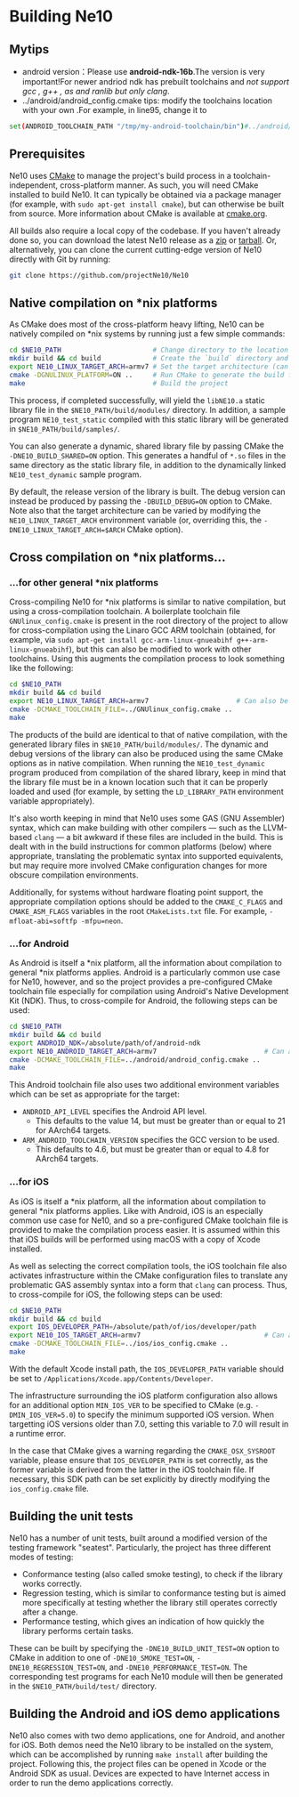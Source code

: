 # Building Ne10
## Mytips
- android version：Please use **android-ndk-16b**.The version is very important!For newer andriod ndk has prebuilt toolchains and *not support gcc , g++ , as and ranlib but only clang*.
- ../android/android_config.cmake tips: modify the toolchains location with your own .For example, in line95, change it to
```bash
set(ANDROID_TOOLCHAIN_PATH "/tmp/my-android-toolchain/bin")#../android/android_config.cmake line95
```


## Prerequisites

Ne10 uses [CMake](https://cmake.org/) to manage the project's build process in a toolchain-independent, cross-platform manner. As such, you will need CMake installed to build Ne10. It can typically be obtained via a package manager (for example, with `sudo apt-get install cmake`), but can otherwise be built from source. More information about CMake is available at [cmake.org](https://cmake.org/).

All builds also require a local copy of the codebase. If you haven't already done so, you can download the latest Ne10 release as a [zip](https://github.com/projectNe10/Ne10/zipball/master) or [tarball](https://github.com/projectNe10/Ne10/tarball/master). Or, alternatively, you can clone the current cutting-edge version of Ne10 directly with Git by running:

```bash
git clone https://github.com/projectNe10/Ne10
```

## Native compilation on \*nix platforms

As CMake does most of the cross-platform heavy lifting, Ne10 can be natively compiled on \*nix systems by running just a few simple commands:

```bash
cd $NE10_PATH                       # Change directory to the location of the Ne10 source
mkdir build && cd build             # Create the `build` directory and navigate into it
export NE10_LINUX_TARGET_ARCH=armv7 # Set the target architecture (can also be "aarch64")
cmake -DGNULINUX_PLATFORM=ON ..     # Run CMake to generate the build files
make                                # Build the project
```

This process, if completed successfully, will yield the `libNE10.a` static library file in the `$NE10_PATH/build/modules/` directory. In addition, a sample program `NE10_test_static` compiled with this static library will be generated in `$NE10_PATH/build/samples/`.

You can also generate a dynamic, shared library file by passing CMake the `-DNE10_BUILD_SHARED=ON` option. This generates a handful of `*.so` files in the same directory as the static library file, in addition to the dynamically linked `NE10_test_dynamic` sample program.

By default, the release version of the library is built. The debug version can instead be produced by passing the `-DBUILD_DEBUG=ON` option to CMake. Note also that the target architecture can be varied by modifying the `NE10_LINUX_TARGET_ARCH` environment variable (or, overriding this, the `-DNE10_LINUX_TARGET_ARCH=$ARCH` CMake option).

## Cross compilation on \*nix platforms...

### ...for other general \*nix platforms

Cross-compiling Ne10 for \*nix platforms is similar to native compilation, but using a cross-compilation toolchain. A boilerplate toolchain file `GNUlinux_config.cmake` is present in the root directory of the project to allow for cross-compilation using the Linaro GCC ARM toolchain (obtained, for example, via `sudo apt-get install gcc-arm-linux-gnueabihf g++-arm-linux-gnueabihf`), but this can also be modified to work with other toolchains. Using this augments the compilation process to look something like the following:

```bash
cd $NE10_PATH
mkdir build && cd build
export NE10_LINUX_TARGET_ARCH=armv7                      # Can also be "aarch64"
cmake -DCMAKE_TOOLCHAIN_FILE=../GNUlinux_config.cmake ..
make
```

The products of the build are identical to that of native compilation, with the generated library files in `$NE10_PATH/build/modules/`. The dynamic and debug versions of the library can also be produced using the same CMake options as in native compilation. When running the `NE10_test_dynamic` program produced from compilation of the shared library, keep in mind that the library file must be in a known location such that it can be properly loaded and used (for example, by setting the `LD_LIBRARY_PATH` environment variable appropriately).

It's also worth keeping in mind that Ne10 uses some GAS (GNU Assembler) syntax, which can make building with other compilers — such as the LLVM-based `clang` — a bit awkward if these files are included in the build. This is dealt with in the build instructions for common platforms (below) where appropriate, translating the problematic syntax into supported equivalents, but may require more involved CMake configuration changes for more obscure compilation environments.

Additionally, for systems without hardware floating point support, the appropriate compilation options should be added to the `CMAKE_C_FLAGS` and `CMAKE_ASM_FLAGS` variables in the root `CMakeLists.txt` file. For example, `-mfloat-abi=softfp -mfpu=neon`.

### ...for Android

As Android is itself a \*nix platform, all the information about compilation to general \*nix platforms applies. Android is a particularly common use case for Ne10, however, and so the project provides a pre-configured CMake toolchain file especially for compilation using Android's Native Development Kit (NDK). Thus, to cross-compile for Android, the following steps can be used:

```bash
cd $NE10_PATH
mkdir build && cd build
export ANDROID_NDK=/absolute/path/of/android-ndk
export NE10_ANDROID_TARGET_ARCH=armv7                           # Can also be "aarch64"
cmake -DCMAKE_TOOLCHAIN_FILE=../android/android_config.cmake ..
make
```

This Android toolchain file also uses two additional environment variables which can be set as appropriate for the target:

- `ANDROID_API_LEVEL` specifies the Android API level.
    - This defaults to the value 14, but must be greater than or equal to 21 for AArch64 targets.
- `ARM_ANDROID_TOOLCHAIN_VERSION` specifies the GCC version to be used.
    - This defaults to 4.6, but must be greater than or equal to 4.8 for AArch64 targets.


### ...for iOS

As iOS is itself a \*nix platform, all the information about compilation to general \*nix platforms applies. Like with Android, iOS is an especially common use case for Ne10, and so a pre-configured CMake toolchain file is provided to make the compilation process easier. It is assumed within this that iOS builds will be performed using macOS with a copy of Xcode installed.

As well as selecting the correct compilation tools, the iOS toolchain file also activates infrastructure within the CMake configuration files to translate any problematic GAS assembly syntax into a form that `clang` can process. Thus, to cross-compile for iOS, the following steps can be used:

```bash
cd $NE10_PATH
mkdir build && cd build
export IOS_DEVELOPER_PATH=/absolute/path/of/ios/developer/path
export NE10_IOS_TARGET_ARCH=armv7                               # Can also be "aarch64"
cmake -DCMAKE_TOOLCHAIN_FILE=../ios/ios_config.cmake ..
make
```

With the default Xcode install path, the `IOS_DEVELOPER_PATH` variable should be set to `/Applications/Xcode.app/Contents/Developer`.

The infrastructure surrounding the iOS platform configuration also allows for an additional option `MIN_IOS_VER` to be specified to CMake (e.g. `-DMIN_IOS_VER=5.0`) to specify the minimum supported iOS version. When targetting iOS versions older than 7.0, setting this variable to 7.0 will result in a runtime error.

In the case that CMake gives a warning regarding the `CMAKE_OSX_SYSROOT` variable, please ensure that `IOS_DEVELOPER_PATH` is set correctly, as the former variable is derived from the latter in the iOS toolchain file. If necessary, this SDK path can be set explicitly by directly modifying the `ios_config.cmake` file.

## Building the unit tests

Ne10 has a number of unit tests, built around a modified version of the testing framework "seatest". Particularly, the project has three different modes of testing:

- Conformance testing (also called smoke testing), to check if the library works correctly.
- Regression testing, which is similar to conformance testing but is aimed more specifically at testing whether the library still operates correctly after a change.
- Performance testing, which gives an indication of how quickly the library performs certain tasks.

These can be built by specifying the `-DNE10_BUILD_UNIT_TEST=ON` option to CMake in addition to one of `-DNE10_SMOKE_TEST=ON`, `-DNE10_REGRESSION_TEST=ON`, and `-DNE10_PERFORMANCE_TEST=ON`. The corresponding test programs for each Ne10 module will then be generated in the `$NE10_PATH/build/test/` directory.


## Building the Android and iOS demo applications

Ne10 also comes with two demo applications, one for Android, and another for iOS. Both demos need the Ne10 library to be installed on the system, which can be accomplished by running `make install` after building the project. Following this, the project files can be opened in Xcode or the Android SDK as usual. Devices are expected to have Internet access in order to run the demo applications correctly.
